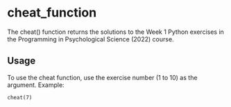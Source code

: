# cheat_function
The cheat() function returns the solutions to the Week 1 Python exercises in the Programming in Psychological Science (2022) course.

## Usage
To use the cheat function, use the exercise number (1 to 10) as the argument. Example:

```
cheat(7)
```
